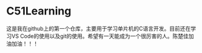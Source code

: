 # C51Learning

这是我在github上的第一个仓库，主要用于学习单片机的C语言开发。目前还在学习VS Code的使用以及git的使用。希望有一天能成为一个很厉害的人。陈楚佳加油加油！！！